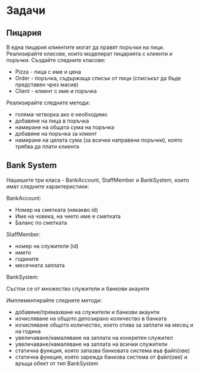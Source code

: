 # Задачи
## Пицария
В една пицария клиентите могат да правят поръчки на пици. Реализирайте класове, които моделират пицарията с клиенти и поръчки. Създайте следните класове:

* Pizza - пица с име и цена
* Order - поръчка, съдържаща списък от пици (списъкът да бъде представен чрез масив)
* Client - клиент с име и поръчка

Реализирайте следните методи:

* голяма четворка ако е необходимо
* добавяне на пица в поръчка
* намиране на общата сума на поръчка
* добавяне на поръчка за клиент
* намиране на цялата сума (за всички направени поръчки), която трябва да плати клиента

## Bank System

Нашишете три класа - BankAccount, StaffMember и BankSystem, които имат следните характеристики:

BankAccount:

* Номер на сметката (някакво id)
* Име на човека, на чието име е сметката
* Баланс по сметката

StaffMember:

* номер на служителя (id)
* името
* годините
* месечната заплата

BankSystem:

Състои се от множество служители и банкови акаунти

Имплементирайте следните методи:

* добавяне/премахване на служители и банкови акаунти
* изчисляване на общото депозирано количество в банката
* изчисляване общото количество, което отива за заплати на месец и на година
* увеличаване/намаляване на заплата на конкретен служител
* увеличаване/намаляване на заплата на всички служители
* статична функция, която запазва банковата система във файл(ове)
* статична функция, която зарежда банкова система от файл(ове) и връща обект от тип BankSystem

